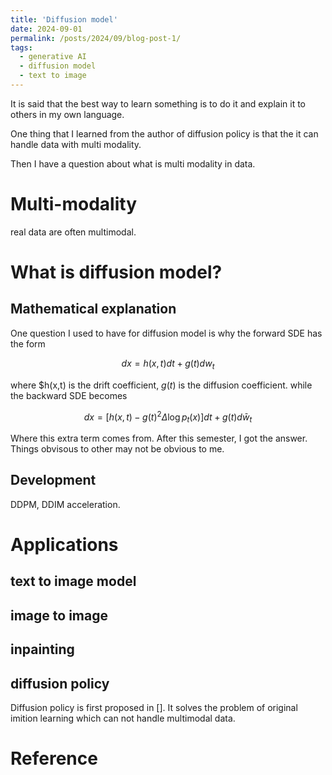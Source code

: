 ```yaml
---
title: 'Diffusion model'
date: 2024-09-01
permalink: /posts/2024/09/blog-post-1/
tags:
  - generative AI
  - diffusion model
  - text to image
---
```


It is said that the best way to learn something is to do it and explain it to others in my own language.

One thing that I learned from the author of diffusion policy is that the it can handle data with multi modality.

Then I have a question about what is multi modality in data.

# Multi-modality
real data are often multimodal.


# What is diffusion model?

## Mathematical explanation
One question I used to have for diffusion model is
why the forward SDE has the form
```math
dx = h(x,t)dt+g(t)dw_t
```
where $h(x,t) is the drift coefficient, $g(t)$ is the diffusion coefficient.
while the backward SDE becomes
```math
dx = [h(x,t)-g(t)^2\Delta \log p_t(x)]dt+g(t)d\bar{w}_t
```
Where this extra term comes from.
After this semester, I got the answer. Things obvisous to other may not be obvious to me.



## Development
DDPM, DDIM acceleration.

# Applications
## text to image model


## image to image


## inpainting

## diffusion policy
Diffusion policy is first proposed in [].
It solves the problem of original imition learning which can not handle multimodal data.

# Reference
